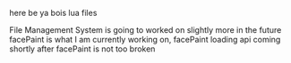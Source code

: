 here be ya bois lua files

File Management System is going to worked on slightly more in the future
facePaint is what I am currently working on, facePaint loading api coming shortly after facePaint is not too broken
